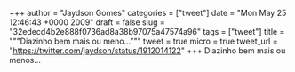 
+++
author = "Jaydson Gomes"
categories = ["tweet"]
date = "Mon May 25 12:46:43 +0000 2009"
draft = false
slug = "32edecd4b2e888f0736ad8a38b97075a47574a96"
tags = ["tweet"]
title = """Diazinho bem mais ou meno..."""
tweet = true
micro = true
tweet_url = "https://twitter.com/jaydson/status/1912014122"
+++
Diazinho bem mais ou menos...
